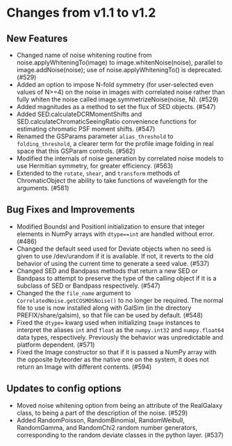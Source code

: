 Changes from v1.1 to v1.2
=========================

New Features
------------

- Changed name of noise whitening routine from noise.applyWhiteningTo(image)
  to image.whitenNoise(noise), parallel to image.addNoise(noise); use of 
  noise.applyWhiteningTo() is deprecated. (#529)
- Added an option to impose N-fold symmetry (for user-selected even values of
  N>=4) on the noise in images with correlated noise rather than fully whiten
  the noise called image.symmetrizeNoise(noise, N). (#529)
- Added magnitudes as a method to set the flux of SED objects. (#547)
- Added SED.calculateDCRMomentShifts and SED.calculateChromaticSeeingRatio convenience functions
  for estimating chromatic PSF moment shifts. (#547)
- Renamed the GSParams parameter `alias_threshold` to `folding_threshold`, a clearer term for the
  profile image folding in real space that this GSParam controls. (#562)
- Modified the internals of noise generation by correlated noise models to use Hermitian symmetry,
  for greater efficiency. (#563)
- Extended to the `rotate`, `shear`, and `transform` methods of ChromaticObject the ability
  to take functions of wavelength for the arguments. (#581)

Bug Fixes and Improvements
--------------------------

- Modified BoundsI and PositionI initialization to ensure that integer elements
  in NumPy arrays with `dtype==int` are handled without error. (#486)
- Changed the default seed used for Deviate objects when no seed is given to use /dev/urandom
  if it is available.  If not, it reverts to the old behavior of using the current time to
  generate a seed value. (#537)
- Changed SED and Bandpass methods that return a new SED or Bandpass to attempt to preserve the
  type of the calling object if it is a subclass of SED or Bandpass respectively. (#547)
- Changed the the `file_name` argument to `CorrelatedNoise.getCOSMOSNoise()` to no longer be
  required.  The normal file to use is now installed along with GalSim (in the directory
  PREFIX/share/galsim), so that file can be used by default. (#548)
- Fixed the `dtype=` kwarg used when initializing `Image` instances to interpret the aliases `int`
  and `float` as the `numpy.int32` and `numpy.float64` data types, respectively.  Previously the
  behavior was unpredictable and platform dependent. (#571)
- Fixed the Image constructor so that if it is passed a NumPy array with the opposite byteorder
  as the native one on the system, it does not return an Image with different contents. (#594)

Updates to config options
-------------------------

- Moved noise whitening option from being an attribute of the RealGalaxy class,
  to being a part of the description of the noise. (#529)
- Added RandomPoisson, RandomBinomial, RandomWeibull, RandomGamma, and RandomChi2 random number
  generators, corresponding to the random deviate classes in the python layer. (#537)

